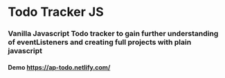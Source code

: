 # Todo Tracker JS
### Vanilla Javascript Todo tracker to gain further understanding of eventListeners and creating full projects with plain javascript
#### Demo https://ap-todo.netlify.com/

